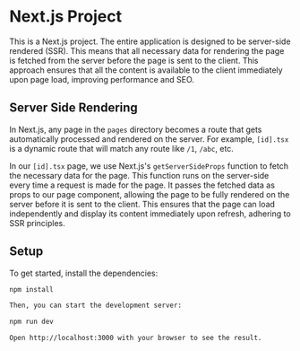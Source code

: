 # Next.js Project

This is a Next.js project. The entire application is designed to be server-side rendered (SSR). This means that all necessary data for rendering the page is fetched from the server before the page is sent to the client. This approach ensures that all the content is available to the client immediately upon page load, improving performance and SEO.

## Server Side Rendering

In Next.js, any page in the `pages` directory becomes a route that gets automatically processed and rendered on the server. For example, `[id].tsx` is a dynamic route that will match any route like `/1`, `/abc`, etc.

In our `[id].tsx` page, we use Next.js's `getServerSideProps` function to fetch the necessary data for the page. This function runs on the server-side every time a request is made for the page. It passes the fetched data as props to our page component, allowing the page to be fully rendered on the server before it is sent to the client. This ensures that the page can load independently and display its content immediately upon refresh, adhering to SSR principles.

## Setup

To get started, install the dependencies:

```bash
npm install

Then, you can start the development server:

npm run dev

Open http://localhost:3000 with your browser to see the result.
```
